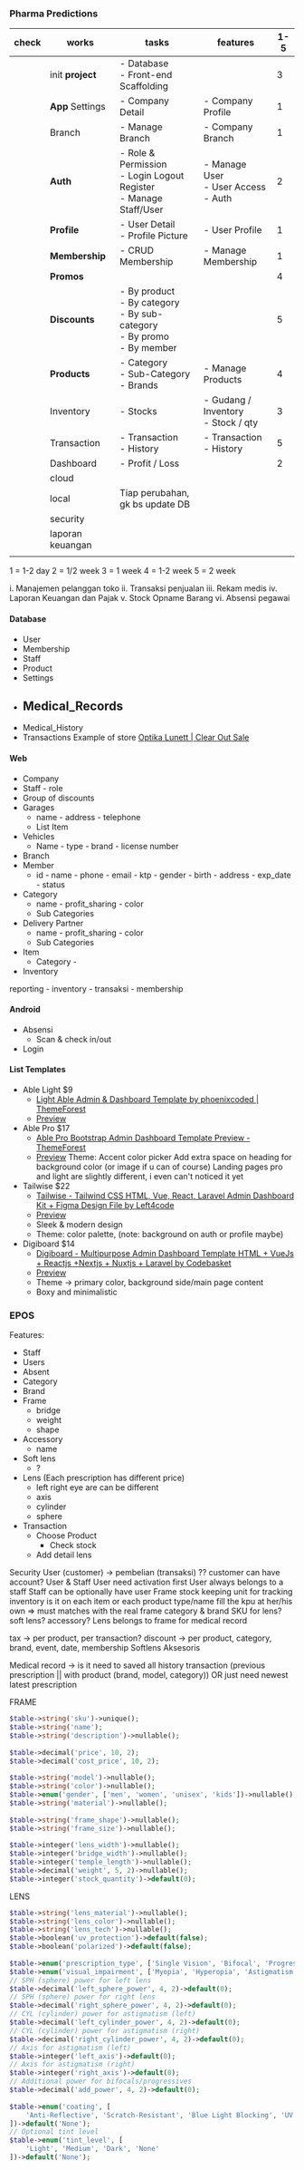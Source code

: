 ### Pharma Predictions
| check | works            | tasks                                                                           | features                                 | 1-5 |
| ----- | ---------------- | ------------------------------------------------------------------------------- | ---------------------------------------- | --- |
|       | init **project** | - Database<br>- Front-end Scaffolding                                           |                                          | 3   |
|       | **App** Settings | - Company Detail                                                                | - Company Profile                        | 1   |
|       | Branch           | - Manage Branch                                                                 | - Company Branch                         | 1   |
|       | **Auth**         | - Role & Permission<br>- Login Logout Register<br>- Manage Staff/User           | - Manage User<br>- User Access<br>- Auth | 2   |
|       | **Profile**      | - User Detail<br>- Profile Picture                                              | - User Profile                           | 1   |
|       | **Membership**   | - CRUD Membership                                                               | - Manage Membership                      | 1   |
|       | **Promos**       |                                                                                 |                                          | 4   |
|       | **Discounts**    | - By product<br>- By category<br>- By sub-category<br>- By promo<br>- By member |                                          | 5   |
|       | **Products**     | - Category<br>- Sub-Category<br>- Brands                                        | - Manage Products                        | 4   |
|       | Inventory        | - Stocks                                                                        | - Gudang / Inventory<br>- Stock / qty    | 3   |
|       | Transaction      | - Transaction<br>- History                                                      | - Transaction<br>- History               | 5   |
|       | Dashboard        | - Profit / Loss                                                                 |                                          | 2   |
|       | cloud            |                                                                                 |                                          |     |
|       | local            | Tiap perubahan, gk bs update DB                                                 |                                          |     |
|       | security         |                                                                                 |                                          |     |
|       | laporan keuangan |                                                                                 |                                          |     |
|       |                  |                                                                                 |                                          |     |
1 = 1-2 day
2 = 1/2 week
3 = 1 week
4 = 1-2 week
5 = 2 week

i. Manajemen pelanggan toko
ii. Transaksi penjualan
iii. Rekam medis
iv. Laporan Keuangan dan Pajak
v. Stock Opname Barang
vi. Absensi pegawai

#### Database
- User
- Membership
- Staff
- Product
- Settings
- Medical_Records
	- 
- Medical_History
- Transactions
Example of store
[Optika Lunett | Clear Out Sale](https://optikalunett.com/collections/clearout-sale)



#### Web
- Company
- Staff - role
- Group of discounts
- Garages
	- name - address - telephone
	- List Item
- Vehicles
	- Name - type - brand - license number
- Branch
- Member
	- id - name - phone - email - ktp - gender - birth - address - exp_date - status
- Category
	- name - profit_sharing - color
	- Sub Categories
- Delivery Partner
	- name - profit_sharing - color
	- Sub Categories
- Item
	- Category - 
- Inventory

reporting - inventory - transaksi - membership

#### Android
- Absensi
	- Scan & check in/out
- Login

#### List Templates
- Able Light $9
	- [Light Able Admin & Dashboard Template by phoenixcoded | ThemeForest](https://themeforest.net/item/light-able-admin-dashboard-template/51628885)
	- [Preview](https://html.phoenixcoded.net/light-able/bootstrap/dashboard/index.html)
- Able Pro $17
	- [Able Pro Bootstrap Admin Dashboard Template Preview - ThemeForest](https://preview.themeforest.net/item/able-pro-bootstrap-admin-dashboard-template/full_screen_preview/50170229)
	- [Preview](https://preview.themeforest.net/item/able-pro-bootstrap-admin-dashboard-template/full_screen_preview/50170229)
	  Theme: Accent color picker
	  Add extra space on heading for background color (or image if u can of course)
	  Landing pages
	  pro and light are slightly different, i even can't noticed it yet
- Tailwise $22
	- [Tailwise - Tailwind CSS HTML, Vue, React, Laravel Admin Dashboard Kit + Figma Design File by Left4code](https://themeforest.net/item/tailwise-intuitive-tailwind-dashboard-kit/48659596)
	- [Preview](https://tailwise.vercel.app/)
	- Sleek & modern design
	- Theme: color palette, (note: background on auth or profile maybe)
- Digiboard $14
	- [Digiboard - Multipurpose Admin Dashboard Template HTML + VueJs + Reactjs +Nextjs + Nuxtjs + Laravel by Codebasket](https://themeforest.net/item/digiboard-multipurpose-admin-dashboard-template/47154328)
	- [Preview](https://digiboard-html.codebasket.xyz/index.html)
	- Theme -> primary color, background side/main page content
	- Boxy and minimalistic

 ### EPOS
 Features:
 - Staff
 - Users
 - Absent
 - Category
 - Brand
 - Frame
	 - bridge
	 - weight
	 - shape
 - Accessory
	 - name
 - Soft lens
	 - ?
 - Lens (Each prescription has different price)
	 - left right eye are can be different
	 - axis
	 - cylinder
	 - sphere
 - Transaction
	 - Choose Product
		 - Check stock
	 - Add detail lens




Security
User (customer)  → pembelian (transaksi) ??
	customer can have account?
User & Staff
	User need activation first
	User always belongs to a staff
	Staff can be optionally have user
Frame
	stock keeping unit for tracking inventory
		is it on each item or each product type/name
		fill the kpu at her/his own => must matches with the real frame
	category & brand
	SKU for lens? soft lens? accessory?
Lens
	belongs to frame
	for medical record
	
tax -> per product, per transaction?
discount -> per product, category, brand, event, date, membership
Softlens
Aksesoris

Medical  record -> is it need to saved all history transaction (previous prescription || with product (brand, model, category)) OR just need newest latest prescription

FRAME
```php
$table->string('sku')->unique();  
$table->string('name');  
$table->string('description')->nullable();  
  
$table->decimal('price', 10, 2);  
$table->decimal('cost_price', 10, 2);  
  
$table->string('model')->nullable();  
$table->string('color')->nullable();  
$table->enum('gender', ['men', 'women', 'unisex', 'kids'])->nullable();  
$table->string('material')->nullable();  
  
$table->string('frame_shape')->nullable();  
$table->string('frame_size')->nullable();  
  
$table->integer('lens_width')->nullable();  
$table->integer('bridge_width')->nullable();  
$table->integer('temple_length')->nullable();  
$table->decimal('weight', 5, 2)->nullable();  
$table->integer('stock_quantity')->default(0);
```
LENS
```php
$table->string('lens_material')->nullable();  
$table->string('lens_color')->nullable();  
$table->string('lens_tech')->nullable();  
$table->boolean('uv_protection')->default(false);  
$table->boolean('polarized')->default(false);  
  
$table->enum('prescription_type', ['Single Vision', 'Bifocal', 'Progressive', 'Readers', 'Plano'])->nullable();  
$table->enum('visual_impairment', ['Myopia', 'Hyperopia', 'Astigmatism', 'Presbyopia', 'None'])->nullable();  
// SPH (sphere) power for left lens  
$table->decimal('left_sphere_power', 4, 2)->default(0);  
// SPH (sphere) power for right lens  
$table->decimal('right_sphere_power', 4, 2)->default(0);  
// CYL (cylinder) power for astigmatism (left)  
$table->decimal('left_cylinder_power', 4, 2)->default(0);  
// CYL (cylinder) power for astigmatism (right)  
$table->decimal('right_cylinder_power', 4, 2)->default(0);  
// Axis for astigmatism (left)  
$table->integer('left_axis')->default(0);  
// Axis for astigmatism (right)  
$table->integer('right_axis')->default(0);  
// Additional power for bifocals/progressives  
$table->decimal('add_power', 4, 2)->default(0);  
  
$table->enum('coating', [  
    'Anti-Reflective', 'Scratch-Resistant', 'Blue Light Blocking', 'UV Coating', 'None'  
])->default('None');  
// Optional tint level  
$table->enum('tint_level', [  
    'Light', 'Medium', 'Dark', 'None'  
])->default('None');
```


